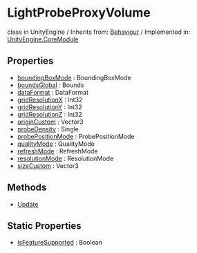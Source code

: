 # LightProbeProxyVolume
class in UnityEngine
 / Inherits from: <a href="https://docs.unity3d.com/6000.2/Documentation/ScriptReference/Behaviour.html">Behaviour</a> / Implemented in: <a href="https://docs.unity3d.com/6000.2/Documentation/ScriptReference/UnityEngine.CoreModule.html">UnityEngine.CoreModule</a>

## Properties
- <a href="https://docs.unity3d.com/6000.2/Documentation/ScriptReference/LightProbeProxyVolume-boundingBoxMode.html">boundingBoxMode</a> : BoundingBoxMode
- <a href="https://docs.unity3d.com/6000.2/Documentation/ScriptReference/LightProbeProxyVolume-boundsGlobal.html">boundsGlobal</a> : Bounds
- <a href="https://docs.unity3d.com/6000.2/Documentation/ScriptReference/LightProbeProxyVolume-dataFormat.html">dataFormat</a> : DataFormat
- <a href="https://docs.unity3d.com/6000.2/Documentation/ScriptReference/LightProbeProxyVolume-gridResolutionX.html">gridResolutionX</a> : Int32
- <a href="https://docs.unity3d.com/6000.2/Documentation/ScriptReference/LightProbeProxyVolume-gridResolutionY.html">gridResolutionY</a> : Int32
- <a href="https://docs.unity3d.com/6000.2/Documentation/ScriptReference/LightProbeProxyVolume-gridResolutionZ.html">gridResolutionZ</a> : Int32
- <a href="https://docs.unity3d.com/6000.2/Documentation/ScriptReference/LightProbeProxyVolume-originCustom.html">originCustom</a> : Vector3
- <a href="https://docs.unity3d.com/6000.2/Documentation/ScriptReference/LightProbeProxyVolume-probeDensity.html">probeDensity</a> : Single
- <a href="https://docs.unity3d.com/6000.2/Documentation/ScriptReference/LightProbeProxyVolume-probePositionMode.html">probePositionMode</a> : ProbePositionMode
- <a href="https://docs.unity3d.com/6000.2/Documentation/ScriptReference/LightProbeProxyVolume-qualityMode.html">qualityMode</a> : QualityMode
- <a href="https://docs.unity3d.com/6000.2/Documentation/ScriptReference/LightProbeProxyVolume-refreshMode.html">refreshMode</a> : RefreshMode
- <a href="https://docs.unity3d.com/6000.2/Documentation/ScriptReference/LightProbeProxyVolume-resolutionMode.html">resolutionMode</a> : ResolutionMode
- <a href="https://docs.unity3d.com/6000.2/Documentation/ScriptReference/LightProbeProxyVolume-sizeCustom.html">sizeCustom</a> : Vector3

## Methods
- <a href="https://docs.unity3d.com/6000.2/Documentation/ScriptReference/LightProbeProxyVolume.Update.html">Update</a>

## Static Properties
- <a href="https://docs.unity3d.com/6000.2/Documentation/ScriptReference/LightProbeProxyVolume-isFeatureSupported.html">isFeatureSupported</a> : Boolean
